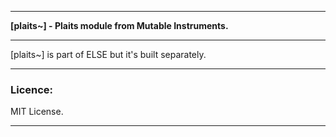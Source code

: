 * * *

**[plaits~] - Plaits module from Mutable Instruments.**

* * *

[plaits~] is part of ELSE but it's built separately.

--------------------------------------------------------------------------

### Licence:

MIT License.


--------------------------------------------------------------------------